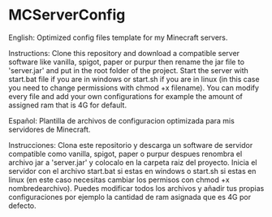 # MCServerConfig
English:
Optimized config files template for my Minecraft servers.

Instructions:
Clone this repository and download a compatible server software like vanilla, spigot, paper or purpur then rename the jar file to 'server.jar' and put in the root folder of the project.
Start the server with start.bat file if you are in windows or start.sh if you are in linux (in this case you need to change permissions with chmod +x filename).
You can modify every file and add your own configurations for example the amount of assigned ram that is 4G for default.


Español:
Plantilla de archivos de configuracion optimizada para mis servidores de Minecraft.

Instrucciones:
Clona este repositorio y descarga un software de servidor compatible como vanilla, spigot, paper o purpur despues renombra el archivo jar a 'server.jar' y colocalo en la carpeta raiz del proyecto.
Inicia el servidor con el archivo start.bat si estas en windows o start.sh si estas en linux (en este caso necesitas cambiar los permisos con chmod +x nombredearchivo).
Puedes modificar todos los archivos y añadir tus propias configuraciones por ejemplo la cantidad de ram asignada que es 4G por defecto.
